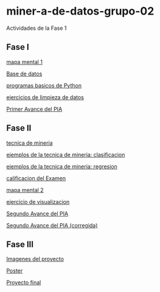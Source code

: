 # miner-a-de-datos-grupo-02
Actividades de la Fase 1

## Fase I

[mapa mental 1](https://github.com/VictorQuirozGarcia/miner-a-de-datos-grupo-02/blob/main/mapa%20mental_1_1741667.pdf)

[Base de datos](https://github.com/vladimirmtz/MineriaDatos-002-FCFM/blob/main/Ej1_BaseDeDatos_Equipo_5.pdf)

[programas basicos de Python](https://github.com/VictorQuirozGarcia/miner-a-de-datos-grupo-02/blob/main/Ej_Python_1741667.ipynb)

[ejercicios de limpieza de datos](https://github.com/VictorQuirozGarcia/miner-a-de-datos-grupo-02/blob/main/Ej_Limpieza_Equipo5.ipynb)

[Primer Avance del PIA](https://github.com/VictorQuirozGarcia/miner-a-de-datos-grupo-02/blob/main/Avance1_PIA_Equipo5.ipynb)

## Fase II

[tecnica de mineria](https://github.com/VictorQuirozGarcia/miner-a-de-datos-grupo-02/blob/main/Presentacion_Arboles_de_Decision_Equipo-5.pdf)


[ejemplos de la tecnica de mineria: clasificacion](https://github.com/VictorQuirozGarcia/miner-a-de-datos-grupo-02/blob/main/Ejemplo%20clasificacion.ipynb)

[ejemplos de la tecnica de mineria: regresion](https://github.com/VictorQuirozGarcia/miner-a-de-datos-grupo-02/blob/main/Ejemplo%20regresion.ipynb)

[calificacion del Examen](https://github.com/VictorQuirozGarcia/miner-a-de-datos-grupo-02/blob/main/Calificacion_Arboles-de-Decision_Equipo-5.pdf)

[mapa mental 2](https://github.com/VictorQuirozGarcia/miner-a-de-datos-grupo-02/blob/main/Mapa%20Mental_2_1741667.pdf)

[ejercicio de visualizacion](https://github.com/VictorQuirozGarcia/miner-a-de-datos-grupo-02/blob/main/Visualizaci%C3%B3n_5.ipynb)

[Segundo Avance del PIA](https://github.com/VictorQuirozGarcia/miner-a-de-datos-grupo-02/blob/main/AvancePIA_II_002_5.ipynb)

[Segundo Avance del PIA (corregida)](https://github.com/VictorQuirozGarcia/miner-a-de-datos-grupo-02/blob/main/AvancePIA_II_002_5%2C%20correcion.ipynb)

## Fase III

[Imagenes del proyecto](https://github.com/VictorQuirozGarcia/miner-a-de-datos-grupo-02/tree/main/Imagenes%20proyecto)

[Poster](https://github.com/VictorQuirozGarcia/miner-a-de-datos-grupo-02/blob/main/Poster%20(enfermedades%20cardiacas).pdf)

[Proyecto final](https://github.com/vladimirmtz/MineriaDatos-002-FCFM/blob/main/Proyecto%20Final%20(2).ipynb)
